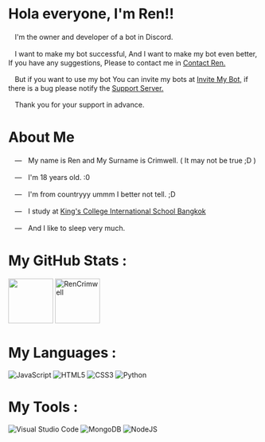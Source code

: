 # Hola everyone, I'm Ren!!

ㅤI'm the owner and developer of a bot in Discord.

ㅤI want to make my bot successful,  And I want to make my bot even better,  If you have any suggestions, Please to contact me in [Contact Ren.](https://discord.gg/FzECNwmfJS) 

ㅤBut if you want to use my bot  You can invite my bots at [Invite My Bot,](https://discord.com/oauth2/authorize?client_id=943496901356052500&permissions=517006163191&scope=bot%20applications.commands) if there is a bug please notify the [Support Server.](https://discord.gg/MATK5fQnRu)

ㅤThank you for your support in advance.

# About Me

ㅤ—ㅤMy name is Ren and My Surname is Crimwell. ( It may not be true ;D )

ㅤ—ㅤI'm 18 years old. :0

ㅤ—ㅤI'm from countryyy ummm I better not tell. ;D

ㅤ—ㅤI study at [King's College International School Bangkok](https://www.kingsbangkok.ac.th/en)

ㅤ—ㅤAnd I like to sleep very much.

# My GitHub Stats :

<img height="90px" src="https://github-readme-stats.vercel.app/api?username=RenCrimwell&show_icons=true&count_private=true&theme=tokyonight" />&nbsp;<img height="90px" src="https://github-readme-stats.vercel.app/api/top-langs/?username=RenCrimwell&layout=compact&count_private=true&theme=tokyonight" alt="RenCrimwell" />

# My Languages :

![JavaScript](https://img.shields.io/badge/javascript-%23323330.svg?style=for-the-badge&logo=javascript&logoColor=%23F7DF1E) 
![HTML5](https://img.shields.io/badge/html5-%23E34F26.svg?style=for-the-badge&logo=html5&logoColor=white) 
![CSS3](https://img.shields.io/badge/css3-%231572B6.svg?style=for-the-badge&logo=css3&logoColor=white) 
![Python](https://img.shields.io/badge/python-3670A0?style=for-the-badge&logo=python&logoColor=ffdd54) 

# My Tools :

![Visual Studio Code](https://img.shields.io/badge/Visual%20Studio%20Code-0078d7.svg?style=for-the-badge&logo=visual-studio-code&logoColor=white)
![MongoDB](https://img.shields.io/badge/mongodb-47A248?style=for-the-badge&logo=mongodb&logoColor=white)
![NodeJS](https://img.shields.io/badge/node.js-6DA55F?style=for-the-badge&logo=node.js&logoColor=white) 


